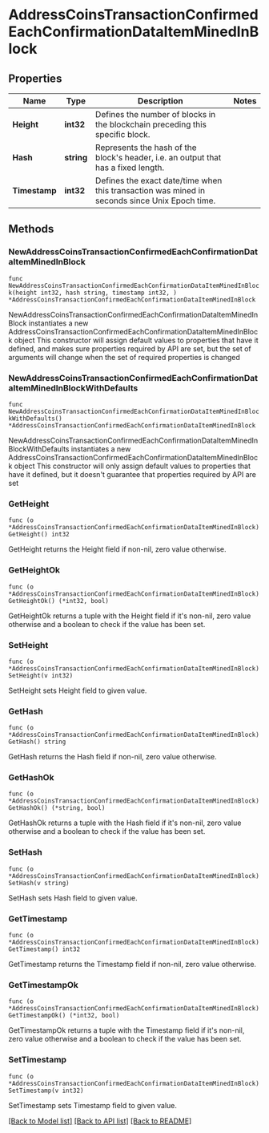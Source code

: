 # AddressCoinsTransactionConfirmedEachConfirmationDataItemMinedInBlock

## Properties

Name | Type | Description | Notes
------------ | ------------- | ------------- | -------------
**Height** | **int32** | Defines the number of blocks in the blockchain preceding this specific block. | 
**Hash** | **string** | Represents the hash of the block&#39;s header, i.e. an output that has a fixed length. | 
**Timestamp** | **int32** | Defines the exact date/time when this transaction was mined in seconds since Unix Epoch time. | 

## Methods

### NewAddressCoinsTransactionConfirmedEachConfirmationDataItemMinedInBlock

`func NewAddressCoinsTransactionConfirmedEachConfirmationDataItemMinedInBlock(height int32, hash string, timestamp int32, ) *AddressCoinsTransactionConfirmedEachConfirmationDataItemMinedInBlock`

NewAddressCoinsTransactionConfirmedEachConfirmationDataItemMinedInBlock instantiates a new AddressCoinsTransactionConfirmedEachConfirmationDataItemMinedInBlock object
This constructor will assign default values to properties that have it defined,
and makes sure properties required by API are set, but the set of arguments
will change when the set of required properties is changed

### NewAddressCoinsTransactionConfirmedEachConfirmationDataItemMinedInBlockWithDefaults

`func NewAddressCoinsTransactionConfirmedEachConfirmationDataItemMinedInBlockWithDefaults() *AddressCoinsTransactionConfirmedEachConfirmationDataItemMinedInBlock`

NewAddressCoinsTransactionConfirmedEachConfirmationDataItemMinedInBlockWithDefaults instantiates a new AddressCoinsTransactionConfirmedEachConfirmationDataItemMinedInBlock object
This constructor will only assign default values to properties that have it defined,
but it doesn't guarantee that properties required by API are set

### GetHeight

`func (o *AddressCoinsTransactionConfirmedEachConfirmationDataItemMinedInBlock) GetHeight() int32`

GetHeight returns the Height field if non-nil, zero value otherwise.

### GetHeightOk

`func (o *AddressCoinsTransactionConfirmedEachConfirmationDataItemMinedInBlock) GetHeightOk() (*int32, bool)`

GetHeightOk returns a tuple with the Height field if it's non-nil, zero value otherwise
and a boolean to check if the value has been set.

### SetHeight

`func (o *AddressCoinsTransactionConfirmedEachConfirmationDataItemMinedInBlock) SetHeight(v int32)`

SetHeight sets Height field to given value.


### GetHash

`func (o *AddressCoinsTransactionConfirmedEachConfirmationDataItemMinedInBlock) GetHash() string`

GetHash returns the Hash field if non-nil, zero value otherwise.

### GetHashOk

`func (o *AddressCoinsTransactionConfirmedEachConfirmationDataItemMinedInBlock) GetHashOk() (*string, bool)`

GetHashOk returns a tuple with the Hash field if it's non-nil, zero value otherwise
and a boolean to check if the value has been set.

### SetHash

`func (o *AddressCoinsTransactionConfirmedEachConfirmationDataItemMinedInBlock) SetHash(v string)`

SetHash sets Hash field to given value.


### GetTimestamp

`func (o *AddressCoinsTransactionConfirmedEachConfirmationDataItemMinedInBlock) GetTimestamp() int32`

GetTimestamp returns the Timestamp field if non-nil, zero value otherwise.

### GetTimestampOk

`func (o *AddressCoinsTransactionConfirmedEachConfirmationDataItemMinedInBlock) GetTimestampOk() (*int32, bool)`

GetTimestampOk returns a tuple with the Timestamp field if it's non-nil, zero value otherwise
and a boolean to check if the value has been set.

### SetTimestamp

`func (o *AddressCoinsTransactionConfirmedEachConfirmationDataItemMinedInBlock) SetTimestamp(v int32)`

SetTimestamp sets Timestamp field to given value.



[[Back to Model list]](../README.md#documentation-for-models) [[Back to API list]](../README.md#documentation-for-api-endpoints) [[Back to README]](../README.md)


